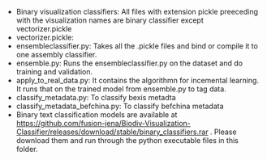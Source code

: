 * Binary visualization classifiers: All files with extension pickle preeceding with the visualization names are binary classifier except vectorizer.pickle
* vectorizer.pickle: 
* ensembleclassifier.py: Takes all the .pickle files and bind or compile it to one assembly classifier. 
* ensemble.py: Runs the ensembleclassifier.py on the dataset and do training and validation. 
* apply_to_real_data.py: It contains the algorithmn for incemental learning. It runs that on the trained model from ensemble.py to tag data.
* classify_metadata.py: To classify bexis metadta
* classify_metadata_befchina.py: To classify befchina metadata
* Binary text classification models are available at https://github.com/fusion-jena/Biodiv-Visualization-Classifier/releases/download/stable/binary_classifiers.rar . Please download them and run through the python executable files in this folder.
